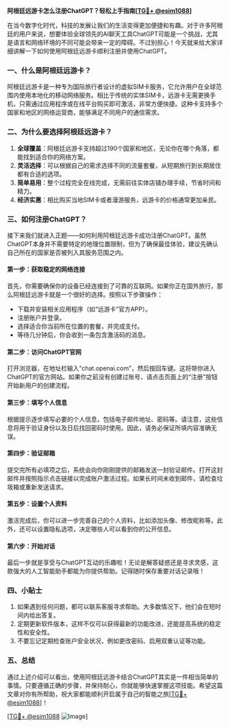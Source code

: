 **阿根廷远游卡怎么注册ChatGPT？轻松上手指南[[TG💪+ @esim1088](https://t.me/s/esim1088)]**

在当今数字化时代，科技的发展让我们的生活变得更加便捷和有趣。对于许多阿根廷的用户来说，想要体验全球领先的AI聊天工具ChatGPT可能是一个挑战，尤其是语言和网络环境的不同可能会带来一定的障碍。不过别担心！今天就来给大家详细讲解一下如何使用阿根廷远游卡顺利注册并使用ChatGPT。

### 一、什么是阿根廷远游卡？

阿根廷远游卡是一种专为国际旅行者设计的虚拟SIM卡服务，它允许用户在全球范围内使用本地化的移动网络服务。相比于传统的实体SIM卡，远游卡无需更换手机，只需通过应用程序或在线平台购买即可激活，非常方便快捷。这种卡支持多个国家和地区的网络运营商，能够满足不同用户的通信需求。

### 二、为什么要选择阿根廷远游卡？

1. **全球覆盖**：阿根廷远游卡支持超过190个国家和地区，无论你在哪个角落，都能找到适合你的网络方案。
2. **灵活选择**：可以根据自己的需求选择不同的流量套餐，从短期旅行到长期居住都有合适的选项。
3. **简单易用**：整个过程完全在线完成，无需前往实体店铺办理手续，节省时间和精力。
4. **经济实惠**：相比购买当地SIM卡或者漫游服务，远游卡的价格通常更加亲民。

### 三、如何注册ChatGPT？

接下来我们就进入正题——如何利用阿根廷远游卡成功注册ChatGPT。虽然ChatGPT本身并不需要特定的地理位置限制，但为了确保最佳体验，建议先确认自己所在的国家是否被列入其服务范围之内。

#### 第一步：获取稳定的网络连接

首先，你需要确保你的设备已经连接到了可靠的互联网。如果你正在国外旅行，那么阿根廷远游卡就是一个很好的选择。按照以下步骤操作：

- 下载并安装相关应用程序（如“远游卡”官方APP）。
- 注册账户并登录。
- 选择适合你当前所在位置的套餐，并完成支付。
- 等待几分钟后，你会收到一条包含激活码的消息。

#### 第二步：访问ChatGPT官网

打开浏览器，在地址栏输入“chat.openai.com”，然后按回车键。这将带你进入ChatGPT的官方网站。如果你之前没有创建过账号，请点击页面上的“注册”按钮开始新用户的创建流程。

#### 第三步：填写个人信息

根据提示逐步填写必要的个人信息，包括电子邮件地址、密码等。请注意，这些信息将用于验证身份以及日后找回密码时使用。因此，请务必保证所填内容准确无误。

#### 第四步：验证邮箱

提交完所有必填项之后，系统会向你刚刚提供的邮箱发送一封验证邮件。打开这封邮件并按照指示点击链接以完成账户激活过程。如果长时间未收到邮件，请检查垃圾箱或重新发送请求。

#### 第五步：设置个人资料

激活完成后，你可以进一步完善自己的个人资料，比如添加头像、修改昵称等。此外，还可以设置隐私选项，决定哪些人可以看到你的公开信息。

#### 第六步：开始对话

最后一步就是享受与ChatGPT互动的乐趣啦！无论是解答疑惑还是寻求灵感，这款强大的人工智能助手都能为你提供帮助。记得随时保存重要对话记录哦！

### 四、小贴士

1. 如果遇到任何问题，都可以联系客服寻求帮助。大多数情况下，他们会在短时间内给出答复。
2. 定期更新软件版本，这样不仅可以获得最新的功能改进，还能提高系统的稳定性和安全性。
3. 不要忘记定期检查账户安全状况，例如更改密码、启用双重认证等功能。

### 五、总结

通过上述介绍可以看出，使用阿根廷远游卡结合ChatGPT其实是一件相当简单的事情。只要遵循正确的步骤，并保持耐心，你就能够快速掌握这项技能。希望这篇文章对你有所帮助，祝大家都能顺利开启属于自己的智能之旅[[TG💪+ @esim1088](https://t.me/s/esim1088)]！

[[TG💪+ @esim1088](https://t.me/s/esim1088) ![Image](https://i.postimg.cc/4NQfJmqS/Snipaste-2025-05-13-00-14-12.png)]